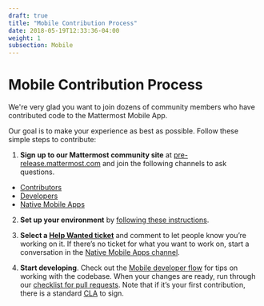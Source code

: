 ```yaml
---
draft: true
title: "Mobile Contribution Process"
date: 2018-05-19T12:33:36-04:00
weight: 1
subsection: Mobile
---
```


# Mobile Contribution Process

We're very glad you want to join dozens of community members who have contributed code to the Mattermost Mobile App.

Our goal is to make your experience as best as possible. Follow these simple steps to contribute:

1. **Sign up to our Mattermost community site** at [pre-release.mattermost.com](https://pre-release.mattermost.com) and join the following channels to ask questions.
 - [Contributors](https://pre-release.mattermost.com/core/channels/tickets)
 - [Developers](https://pre-release.mattermost.com/core/channels/developers)
 - [Native Mobile Apps](https://pre-release.mattermost.com/core/channels/native-mobile-apps)

2. **Set up your environment** by [following these instructions](/contribute/mobile/developer-setup).

3. **Select a [Help Wanted ticket](https://github.com/mattermost/mattermost-mobile/issues?q=is%3Aopen+is%3Aissue+label%3A%22Help+Wanted%22)** and comment to let people know you’re working on it. If there’s no ticket for what you want to work on, start a conversation in the [Native Mobile Apps channel](https://pre-release.mattermost.com/core/channels/native-mobile-apps).

4. **Start developing**. Check out the [Mobile developer flow](/contribute/mobile/developer-workflow) for tips on working with the codebase. When your changes are ready, run through our [checklist for pull requests](/contribute/contribution-checklist). Note that if it’s your first contribution, there is a standard [CLA](https://www.mattermost.org/mattermost-contributor-agreement/) to sign.
